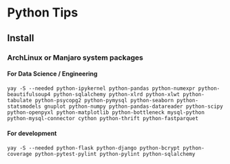 # Python Tips

## Install

### ArchLinux or Manjaro system packages

#### For Data Science / Engineering

    yay -S --needed python-ipykernel python-pandas python-numexpr python-beautifulsoup4 python-sqlalchemy python-xlrd python-xlwt python-tabulate python-psycopg2 python-pymysql python-seaborn python-statsmodels gnuplot python-numpy python-pandas-datareader python-scipy python-openpyxl python-matplotlib python-bottleneck mysql-python python-mysql-connector cython python-thrift python-fastparquet

#### For development

    yay -S --needed python-flask python-django python-bcrypt python-coverage python-pytest-pylint python-pylint python-sqlalchemy

